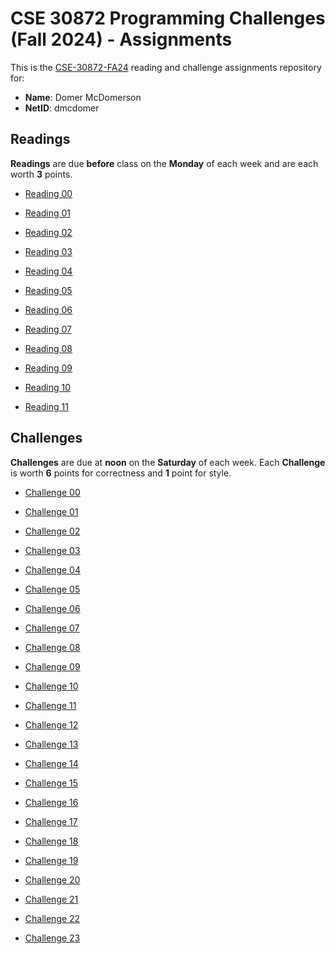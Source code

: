 # CSE 30872 Programming Challenges (Fall 2024) - Assignments

This is the [CSE-30872-FA24] reading and challenge assignments repository for:

- **Name**:     Domer McDomerson
- **NetID**:    dmcdomer

[CSE-30872-fa24]:   https://challenges.williamtheisen.com

## Readings

**Readings** are due **before** class on the **Monday** of each week and are
each worth **3** points.

- [Reading 00](https://challenges.williamtheisen.com/reading00.html)

- [Reading 01](https://challenges.williamtheisen.com/reading01.html)

- [Reading 02](https://challenges.williamtheisen.com/reading02.html)

- [Reading 03](https://challenges.williamtheisen.com/reading03.html)

- [Reading 04](https://challenges.williamtheisen.com/reading04.html)

- [Reading 05](https://challenges.williamtheisen.com/reading05.html)

- [Reading 06](https://challenges.williamtheisen.com/reading06.html)

- [Reading 07](https://challenges.williamtheisen.com/reading07.html)

- [Reading 08](https://challenges.williamtheisen.com/reading08.html)

- [Reading 09](https://challenges.williamtheisen.com/reading09.html)

- [Reading 10](https://challenges.williamtheisen.com/reading10.html)

- [Reading 11](https://challenges.williamtheisen.com/reading11.html)

## Challenges

**Challenges** are due at **noon** on the **Saturday** of each week.  Each
**Challenge** is worth **6** points for correctness and **1** point for style.

- [Challenge 00](https://challenges.williamtheisen.com/challenge00.html)

- [Challenge 01](https://challenges.williamtheisen.com/challenge01.html)

- [Challenge 02](https://challenges.williamtheisen.com/challenge02.html)

- [Challenge 03](https://challenges.williamtheisen.com/challenge03.html)

- [Challenge 04](https://challenges.williamtheisen.com/challenge04.html)

- [Challenge 05](https://challenges.williamtheisen.com/challenge05.html)

- [Challenge 06](https://challenges.williamtheisen.com/challenge06.html)

- [Challenge 07](https://challenges.williamtheisen.com/challenge07.html)

- [Challenge 08](https://challenges.williamtheisen.com/challenge08.html)

- [Challenge 09](https://challenges.williamtheisen.com/challenge09.html)

- [Challenge 10](https://challenges.williamtheisen.com/challenge10.html)

- [Challenge 11](https://challenges.williamtheisen.com/challenge11.html)

- [Challenge 12](https://challenges.williamtheisen.com/challenge12.html)

- [Challenge 13](https://challenges.williamtheisen.com/challenge13.html)

- [Challenge 14](https://challenges.williamtheisen.com/challenge14.html)

- [Challenge 15](https://challenges.williamtheisen.com/challenge15.html)

- [Challenge 16](https://challenges.williamtheisen.com/challenge16.html)

- [Challenge 17](https://challenges.williamtheisen.com/challenge17.html)

- [Challenge 18](https://challenges.williamtheisen.com/challenge18.html)

- [Challenge 19](https://challenges.williamtheisen.com/challenge19.html)

- [Challenge 20](https://challenges.williamtheisen.com/challenge20.html)

- [Challenge 21](https://challenges.williamtheisen.com/challenge21.html)

- [Challenge 22](https://challenges.williamtheisen.com/challenge22.html)

- [Challenge 23](https://challenges.williamtheisen.com/challenge23.html)
